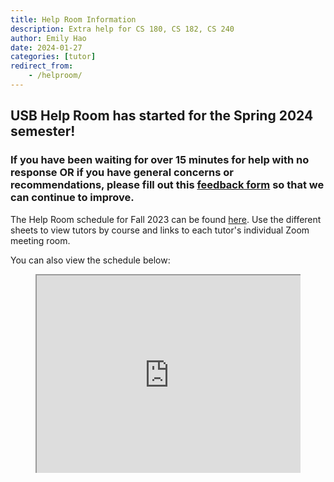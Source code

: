 ```yaml
---
title: Help Room Information
description: Extra help for CS 180, CS 182, CS 240
author: Emily Hao
date: 2024-01-27
categories: [tutor]
redirect_from:
    - /helproom/
---
```

<!---
### The USB Help Room is now closed for the semester!
--->

## USB Help Room has started for the Spring 2024 semester!

### If you have been waiting for over 15 minutes for help with no response OR if you have general concerns or recommendations, please fill out this [feedback form](https://forms.gle/QCF6DxvABH4ttHVK6) so that we can continue to improve.


The Help Room schedule for Fall 2023 can be found [here](https://docs.google.com/spreadsheets/d/e/2PACX-1vRK2Kng9TIBi1ra0j9-Jv-zJsAPObb_kg-AdnmDv_AjoC6NDeX1TnihpMhmedKkBVYP_HrFxKhPOzlm/pubhtml). Use the different sheets to view tutors by course and links to each tutor's individual Zoom meeting room.

You can also view the schedule below:

<style>
    .video-container {
    position: relative;
    padding-bottom: 56.25%;
    padding-top: 35px;
    height: 0;
    overflow: hidden;
    } 
    .video-container iframe {
    position: absolute;
    top:0;
    left: 0; 
    width: 100%;
    height: 100%; 
    }
 </style>

<figure class="video-container">
    <iframe src="https://docs.google.com/spreadsheets/d/e/2PACX-1vRK2Kng9TIBi1ra0j9-Jv-zJsAPObb_kg-AdnmDv_AjoC6NDeX1TnihpMhmedKkBVYP_HrFxKhPOzlm/pubhtml?widget=true&amp;headers=false"></iframe>
</figure>

